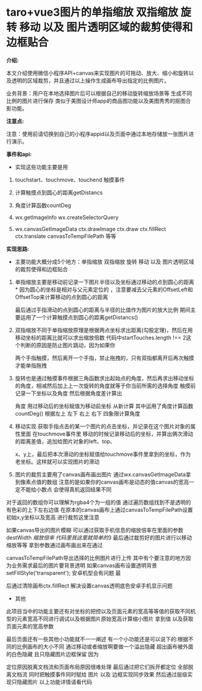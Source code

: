 # taro+vue3图片的单指缩放 双指缩放 旋转 移动 以及 图片透明区域的裁剪使得和边框贴合

**介绍:**

本文介绍使用微信小程序API+canvas来实现图片的可拖动、放大、缩小和旋转以及透明的区域裁剪，并且通过以上操作生成画布导出指定的比例图片。

业务背景：用户在本地选择图片后可以根据自己的移动旋转缩放场景等 生成不同比例的图片进行保存 类似于美图设计师app的商品图功能以及美图秀秀的抠图合影功能。

**注意点:**

注意：使用前请切换到自己的小程序appid以及页面中通过本地存储放一张图片进行演示。


**事件和api:**

- 实现这些功能主要是用

1. touchstart、touchmove、touchend 触摸事件

2. 计算触摸点到圆心的距离getDistancs

3. 角度计算函数countDeg

4. wx.getImageInfo  wx.createSelectorQuery

5. wx.canvasGetImageData  ctx.drawImage ctx.draw ctx.fillRect ctx.translate canvasToTempFilePath 等等

**实现思路:**

- 主要功能大概分成5个地方：单指缩放 双指缩放 旋转 移动 以及 图片透明区域的裁剪使得和边框贴合

1. 单指缩放主要是移动前记录一下图片半径以及坐标通过移动的点到圆心的距离  * 因为圆心的坐标是相对与父元素定位的 ，注意要减去父元素的OffsetLeft和OffsetTop来计算移动的点到圆心的距离

   最后通过手指滑动的点到圆心的距离与半径的比值作为图片的放大比例 期间主要运用了一个计算触摸点到圆心的距离getDistancs()


2. 双指缩放不同于单指缩放原理是根据两点坐标求出距离(勾股定理)，然后在用移动坐标的距离比就可以求出缩放倍数 代码中startTouches.length !== 2这个判断的原因是防止图片跳动，因为如果你

   两个手指触摸，然后离开一个手指，禁止拖拽的，只有双指都离开后再次触摸才能单指拖拽


3. 旋转也是通过触摸事件根据三角函数求出起始点的角度，然后再求出移动坐标的角度，相减然后加上上一次旋转的角度就等于你当前所需的选择角度 触摸前记录一下坐标以及角度 然后根据角度差计算出

   角度 用过移动后的坐标赋值为移动前坐标 从新计算 其中运用了角度计算函数countDeg() 根据左上 左下 右上 右下 四象限计算角度

4. 移动实现 获取手指点击的某一个图片的点击坐标，并记录在这个图片对象的属性里面 在touchmove事件里 移动的时候记录移动后的坐标，并算出俩次滑动的距离差值，追加给图片对象的left、top、

   x、y上，最后把本次滑动的坐标赋值给touchmove事件里拿到的坐标，作为老坐标。这样就可以实现图片的滑动

5. 图片的裁剪主要用了canvas画布画出图片 通过wx.canvasGetImageData拿到像素点值的数组 注意的是如果你的canvas画布是动态的值canvas的宽高一定不能给小数点 会使得真机返回结果不同

  对于返回的数组你可以理解为rgba4个为一组的值 通过遍历数组找到不是透明的有色彩的上下左右边值 在原本的canvas画布上通过canvasToTempFilePath设置初始x,y坐标以及宽高 进行裁剪这里注意

  如果canvas导出的图片模糊 可以通过获取手机信息的缩放倍率在里面的参数destWidth *缩放倍率 代码里我这里就简单的*3 最后通过裁剪好的图片进行以移动缩放等等 拿到参数通过画布画出来在通过

canvasToTempFilePath导出选择的比例图片进行上传 其中有个要注意的地方因为业务需求最后的图片要背景透明 如果canvas画布设置透明背景setFillStyle('transparent'); 安卓机型会有问题 最

后通过清除画布ctx.fillRect 解决设置canvas透明底色安卓手机显示问题

- 其他

 此项目当中的功能主要还有对坐标的把控以及页面元素的宽高等等值的获取不同机型的元素宽高不同进行调试以及根据图片原始宽高计算缩小图片 拿到值 以及获取页面元素的宽高参数

 最后页面还有一些其他小功能就不一一阐述 有一个小功能还是可以说下的:根据不同的比例画布的大小不同 通过移动或者缩放啊要做一个溢出隐藏 超出画布被外面的白色隐藏 且只隐藏图片边框保留 因为
 
 定位原因脱离文档流和页面布局原因很难处理 最后通过把它们拆开都定位 全部脱离文档流 同时把触摸事件同时赋给 图片 以及 边框实现同步效果 然后通过层级实现只隐藏图片 以上功能详情请看代码

